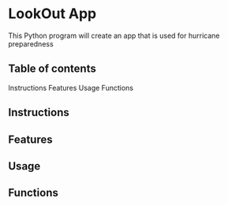 # LookOut App
This Python program will create an app that is used for hurricane preparedness


## Table of contents
Instructions
Features
Usage
Functions

## Instructions

## Features

## Usage

## Functions
